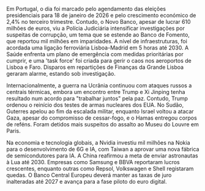  Em Portugal, o dia foi marcado pelo agendamento das eleições presidenciais para 18 de janeiro de 2026 e pelo crescimento económico de 2,4% no terceiro trimestre. Contudo, o Novo Banco, apesar de lucrar 610 milhões de euros, viu a Polícia Judiciária intensificar investigações por suspeitas de corrupção, um tema que se estende ao Banco de Fomento, que reportou mil milhões em imparidades. A nível de infraestruturas, foi acordada uma ligação ferroviária Lisboa-Madrid em 5 horas até 2030. A Saúde enfrenta um plano de emergência com medidas prioritárias por cumprir, e uma 'task force' foi criada para gerir o caos nos aeroportos de Lisboa e Faro. Disparos em repartições de Finanças da Grande Lisboa geraram alarme, estando sob investigação.

Internacionalmente, a guerra na Ucrânia continuou com ataques russos a centrais térmicas, embora um encontro entre Trump e Xi Jinping tenha resultado num acordo para "trabalhar juntos" pela paz. Contudo, Trump ordenou o reinício dos testes de armas nucleares dos EUA. No Sudão, Guterres apelou ao fim da escalada militar, enquanto Israel voltou a atacar Gaza, apesar do compromisso de cessar-fogo, e o Hamas entregou corpos de reféns. Foram detidos mais suspeitos do assalto ao Museu do Louvre em Paris.

Na economia e tecnologia globais, a Nvidia investiu mil milhões na Nokia para o desenvolvimento de 6G e IA, com Taiwan a aprovar uma nova fábrica de semicondutores para IA. A China reafirmou a meta de enviar astronautas à Lua até 2030. Empresas como Samsung e BBVA reportaram lucros crescentes, enquanto outras como Repsol, Volkswagen e Shell registaram quedas. O Banco Central Europeu deverá manter as taxas de juro inalteradas até 2027 e avança para a fase piloto do euro digital.